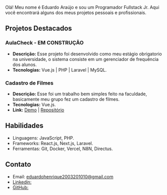 Olá! Meu nome é Eduardo Araújo e sou um Programador Fullstack Jr. Aqui você encontrará alguns dos meus projetos pessoais e profissionais.

## Projetos Destacados

### AulaCheck - EM CONSTRUÇÃO
- **Descrição:** Esse projeto foi desenvolvido como meu estágio obrigatorio na universidade, o sistema consiste em um gerenciador de frequência dos alunos.
- **Tecnologias:** Vue.js | PHP | Laravel | MySQL.

### Cadastro de Filmes
- **Descrição:** Esse foi um trabalho bem simples feito na faculdade, basicamente meu grupo fez um cadastro de filmes.
- **Tecnologias:** Vue.js.
- **Link:** [Demo](https://projectweb-flame.vercel.app) | [Repositório]((https://github.com/eduardoHAraujo10/devweb))

## Habilidades

- Linguagens: JavaScript, PHP.
- Frameworks: React.js, Next.js, Laravel.
- Ferramentas: Git, Docker, Vercel, N8N, Directus.

## Contato

- Email: eduardohenrique2003201010@gmail.com
- [Linkedin:](www.linkedin.com/in/eduardo-araújo-000427227)
- [GitHub:](https://github.com/eduardoHAraujo10)
